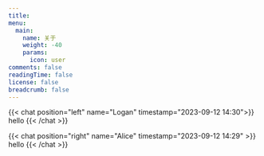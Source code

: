 ```yaml
---
title:
menu:
  main:
    name: 关于
    weight: -40
    params:
      icon: user
comments: false
readingTime: false
license: false
breadcrumb: false
---
```


{{< chat position="left" name="Logan" timestamp="2023-09-12 14:30">}}
hello
{{< /chat >}}

{{< chat position="right" name="Alice" timestamp="2023-09-12 14:29" >}}
hello
{{< /chat >}}
